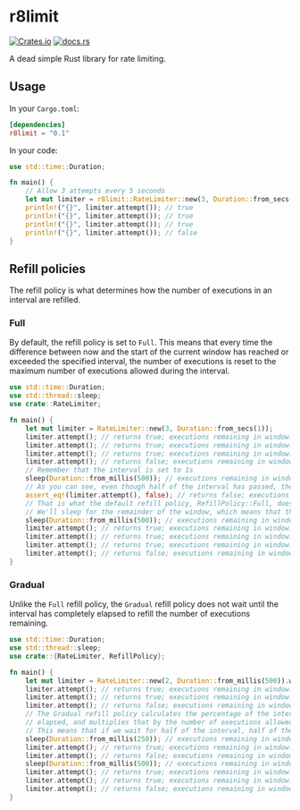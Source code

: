 # r8limit
[![Crates.io](https://img.shields.io/crates/v/r8limit)](https://crates.io/crates/r8limit)
[![docs.rs](https://img.shields.io/badge/docs.rs-rustdoc-green)](https://docs.rs/r8limit)

A dead simple Rust library for rate limiting.

## Usage
In your `Cargo.toml`:
```toml
[dependencies]
r8limit = "0.1"
```

In your code:
```rust
use std::time::Duration;

fn main() {
    // Allow 3 attempts every 5 seconds
    let mut limiter = r8limit::RateLimiter::new(3, Duration::from_secs(5));
    println!("{}", limiter.attempt()); // true
    println!("{}", limiter.attempt()); // true
    println!("{}", limiter.attempt()); // true
    println!("{}", limiter.attempt()); // false
}
```

## Refill policies
The refill policy is what determines how the number of executions in an interval are refilled.

### Full
By default, the refill policy is set to `Full`. This means that every time the difference between now and the
start of the current window has reached or exceeded the specified interval, the number of executions is reset to
the maximum number of executions allowed during the interval.

```rust
use std::time::Duration;
use std::thread::sleep;
use crate::RateLimiter;

fn main() {
    let mut limiter = RateLimiter::new(3, Duration::from_secs(1));
    limiter.attempt(); // returns true; executions remaining in window: 2
    limiter.attempt(); // returns true; executions remaining in window: 1
    limiter.attempt(); // returns true; executions remaining in window: 0
    limiter.attempt(); // returns false; executions remaining in window: 0
    // Remember that the interval is set to 1s
    sleep(Duration::from_millis(500)); // executions remaining in window: 0
    // As you can see, even though half of the interval has passed, there are still 0 executions available.
    assert_eq!(limiter.attempt(), false); // returns false; executions remaining for window: 0
    // That is what the default refill policy, RefillPolicy::Full, does.
    // We'll sleep for the remainder of the window, which means that the next attempt will reset the window
    sleep(Duration::from_millis(500)); // executions remaining in window: 3
    limiter.attempt(); // returns true; executions remaining in window: 2
    limiter.attempt(); // returns true; executions remaining in window: 1
    limiter.attempt(); // returns true; executions remaining in window: 0
    limiter.attempt(); // returns false; executions remaining in window: 0
}
```

### Gradual
Unlike the `Full` refill policy, the `Gradual` refill policy does not wait until the interval has completely elapsed
to refill the number of executions remaining. 

```rust
use std::time::Duration;
use std::thread::sleep;
use crate::{RateLimiter, RefillPolicy};

fn main() {
    let mut limiter = RateLimiter::new(2, Duration::from_millis(500)).with_refill_policy(RefillPolicy::Gradual);
    limiter.attempt(); // returns true; executions remaining in window: 1
    limiter.attempt(); // returns true; executions remaining in window: 0
    limiter.attempt(); // returns false; executions remaining in window: 0
    // The Gradual refill policy calculates the percentage of the interval which has 
    // elapsed, and multiplies that by the number of executions allowed per interval.
    // This means that if we wait for half of the interval, half of the executions will become available again
    sleep(Duration::from_millis(250)); // executions remaining in window: 1
    limiter.attempt(); // returns true; executions remaining in window: 0
    limiter.attempt(); // returns false; executions remaining in window: 0
    sleep(Duration::from_millis(500)); // executions remaining in window: 2
    limiter.attempt(); // returns true; executions remaining in window: 1
    limiter.attempt(); // returns true; executions remaining in window: 0
    limiter.attempt(); // returns false; executions remaining in window: 0
}
```